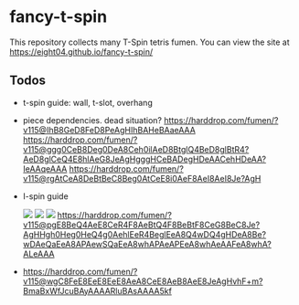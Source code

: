 fancy-t-spin
============

This repository collects many T-Spin tetris fumen. You can view the site at https://eight04.github.io/fancy-t-spin/

Todos
------

* t-spin guide: wall, t-slot, overhang

* piece dependencies. dead situation?
  https://harddrop.com/fumen/?v115@IhB8GeD8FeD8PeAgHIhBAHeBAaeAAA
  https://harddrop.com/fumen/?v115@ggg0CeB8Deg0DeA8Ceh0ilAeD8BtglQ4BeD8glBtR4?AeD8glCeQ4E8hlAeG8JeAgHgggHCeBADegHDeAACehHDeAA?IeAAqeAAA
  https://harddrop.com/fumen/?v115@rgAtCeA8DeBtBeC8Beg0AtCeE8i0AeF8AeI8AeI8Je?AgH

* I-spin guide

  [![](https://fumen-svg-server--eight041.repl.co/?data=v115%40tgAtCehlIeglH8AeglH8AeI8AeI8AeA8JeAglvhGxT%3Ff5TuBAsAAAAhcfBduDAFbkAAJjuBAsAAAAJoQDAFbkAAAAA%3F)](https://harddrop.com/fumen/?v115@tgAtCehlIeglH8AeglH8AeI8AeI8AeA8JeAglvhGxT?f5TuBAsAAAAhcfBduDAFbkAAJjuBAsAAAAJoQDAFbkAAAAA?)
  [![](https://fumen-svg-server--eight041.repl.co/?data=v115%40XgAtTeAtDehlDeAtDeglH8AeglH8AeI8AeI8AeA8Je%3FAglvhFRSfpSuBAyAAAABdfJjuBAsAAAAJoQDAFbkAAAAA)](https://harddrop.com/fumen/?v115@XgAtTeAtDehlDeAtDeglH8AeglH8AeI8AeI8AeA8Je?AglvhFRSfpSuBAyAAAABdfJjuBAsAAAAJoQDAFbkAAAAA)
  [![](https://fumen-svg-server--eight041.repl.co/?data=v115%40xghlIeglH8AeglH8AeI8AeI8AeA8JeAglvhFxcfhcu%3FDARkkAABduDAFbkAAJjuBAsAAAAJoQDAFbkAAAAA)](https://harddrop.com/fumen/?v115@xghlIeglH8AeglH8AeI8AeI8AeA8JeAglvhFxcfhcu?DARkkAABduDAFbkAAJjuBAsAAAAJoQDAFbkAAAAA)
  https://harddrop.com/fumen/?v115@pgE8BeQ4AeE8CeR4F8AeBtQ4F8BeBtF8CeG8BeC8Je?AgHHgh0Heg0HeQ4g0AehlEeR4BeglEeA8Q4wDQ4gHDeA8Be?wDAeQaEeA8APAewSQaEeA8whAPAeAPEeA8whAeAAFeA8whA?ALeAAA

* https://harddrop.com/fumen/?v115@wgC8FeE8EeE8EeE8AeA8CeE8AeB8AeE8JeAgHvhF+m?BmaBxWfJcuBAyAAAARluBAsAAAA5kf

